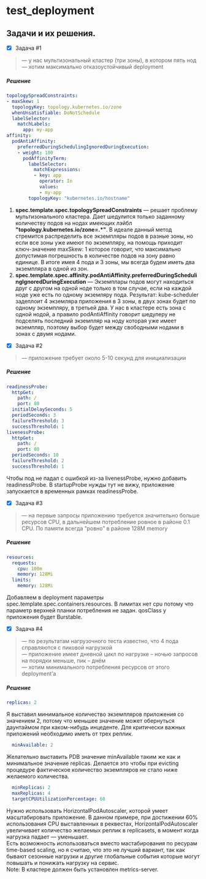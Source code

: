 # test_deployment
## Задачи и их решения.
- [x] Задача #1
> — у нас мультизональный кластер (три зоны), в котором пять нод  
> — хотим максимально отказоустойчивый deployment
##### Решение
```yaml
topologySpreadConstraints:
- maxSkew: 1
  topologyKey: topology.kubernetes.io/zone
  whenUnsatisfiable: DoNotSchedule
  labelSelector:
    matchLabels:
      app: my-app
affinity:
  podAntiAffinity:
    preferredDuringSchedulingIgnoredDuringExecution:
    - weight: 100
      podAffinityTerm:
        labelSelector:
          matchExpressions:
          - key: app
            operator: In
            values:
            - my-app
        topologyKey: "kubernetes.io/hostname"
```
1. **spec.template.spec.topologySpreadConstraints** — решает проблему мультизонального кластера. Дает шедулится только заданному количеству подов на нодах имеющих лэйбл **"topology.kubernetes.io/zone=.*"**. В идеале данный метод стремится распределить все экземпляры подов в разные зоны, но если все зоны уже имеют по экземпляру, на помощь приходит ключ-значение
maxSkew: 1 которое говорит, что максимально допустимая погрешность в количестве подов на зону равно единице. В итоге имея 4 пода и 3 зоны, мы всегда будем иметь два экземпляра в одной из зон.
2. **spec.template.spec.affinity.podAntiAffinity.preferredDuringSchedulingIgnoredDuringExecution** — Экземплары подов могут находиться друг с другом на одной ноде только в том случае, если на каждой ноде уже есть по одному экземляру пода.
Результат: kube-scheduler задеплоит 4 экземляра приложения в 3 зоны, в двух зонах будет по одному экземпляру, в третьей два. У нас в кластере есть зона с одной нодой, а правило podAntiAffinity говорит шедулеру не подселять последний экземпляр на ноду которая уже имеет экземпляр, поэтому выбор будет между свободными нодами в зонах с двумя нодами.
- [x] Задача #2

> — приложение требует около 5-10 секунд для инициализации
##### Решение
```yaml
readinessProbe:
  httpGet:
    path: /
    port: 80
  initialDelaySeconds: 5
  periodSeconds: 3
  failureThreshold: 3
  successThreshold: 1
livenessProbe:
  httpGet:
    path: /
    port: 80
  periodSeconds: 10
  failureThreshold: 2
  successThreshold: 1
```
Чтобы под не падал с ошибкой из-за livenessProbe, нужно добавить readinessProbe. В startupProbe нужды тут не вижу, приложение запускается в временных рамках readinessProbe.  

- [x] Задача #3
> — на первые запросы приложению требуется значительно больше ресурсов CPU, в дальнейшем потребление ровное в районе 0.1 CPU. По памяти всегда “ровно” в районе 128M memory
##### Решение
```yaml
resources:
  requests:
    cpu: 100m
    memory: 128Mi
  limits:
    memory: 128Mi
```
Добавляем в deployment параметры spec.template.spec.containers.resources. В лимитах нет cpu потому что параметр верхней планки потребления не задан. qosClass у приложения будет Burstable.

- [x] Задача #4
> — по результатам нагрузочного теста известно, что 4 пода справляются с пиковой нагрузкой  
> — приложение имеет дневной цикл по нагрузке – ночью запросов на порядки меньше, пик – днём  
> — хотим минимального потребления ресурсов от этого deployment’а  
##### Решение
```yaml
replicas: 2
```
Я выставил минимальное количество экземпляров приложения со значением 2, потому что меньшее значение может обернуться даунтаймом при каком-нибудь инцеденте. Для критически важных приложений необходимо иметь от трех реплик.  
```yaml
  minAvailable: 2
```
Желательно выставить PDB значение minAvailable таким же как и минимальное значение replicas. Делается это чтобы при evicting процедуре фактическое количество экземпляров не стало ниже желаемого количества.  
```yaml
  minReplicas: 2
  maxReplicas: 4
  targetCPUUtilizationPercentage: 60
```
Нужно использовать HorizontalPodAutoscaler, которой умеет масштабировать приложение. В данном примере, при достижении 60% использования CPU выставленных в реквестах, HorizontalPodAutoscaler увеличивает количество желаемых реплик в replicasets, в момент когда нагрузка падает — уменьшает.  
Есть возможность использоваться вместо мастабирования по ресурам time-based scaling, но я считаю, что это не лучший вариант, так как бывают сезонные нагрузки и другие глобальные события которые могут повышать и понижать нагрузку на сервис.  
Note: В кластере должен быть установлен metrics-server.  
